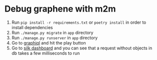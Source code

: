 # Debug graphene with m2m

1. Run `pip install -r requirements.txt` or `poetry install` in order to install dependencies
2. Run `./manage.py migrate` in `app` directory
3. Run `./manage.py runserver` in `app` directory
4. Go to [graphiql](http://localhost:800n0/graphql#query=%7B%0A%20%20allProperties%20%7B%0A%20%20%20%20edges%20%7B%0A%20%20%20%20%20%20node%20%7B%0A%20%20%20%20%20%20%20%20id%0A%20%20%20%20%20%20%20%20photos%20%7B%0A%20%20%20%20%20%20%20%20%20%20id%0A%20%20%20%20%20%20%20%20%20%20url%0A%20%20%20%20%20%20%20%20%7D%0A%20%20%20%20%20%20%7D%0A%20%20%20%20%7D%0A%20%20%7D%0A%7D%0A) and hit the play button
5. Go to [silk dashboard](http://localhost:8000/silk/request/) and you can see that a request without objects in db takes a few milliseconds to run 
